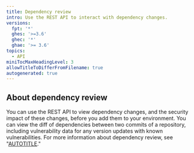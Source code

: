 ```yaml
---
title: Dependency review
intro: Use the REST API to interact with dependency changes.
versions:
  fpt: '*'
  ghes: '>=3.6'
  ghec: '*'
  ghae: '>= 3.6'
topics:
  - API
miniTocMaxHeadingLevel: 3
allowTitleToDifferFromFilename: true
autogenerated: true
---
```


## About dependency review

You can use the REST API to view dependency changes, and the security impact of these changes, before you add them to your environment. You can view the diff of dependencies between two commits of a repository, including vulnerability data for any version updates with known vulnerabilities. For more information about dependency review, see "[AUTOTITLE](/code-security/supply-chain-security/understanding-your-software-supply-chain/about-dependency-review)."


<!-- Content after this section is automatically generated -->
